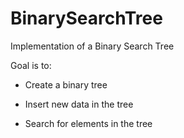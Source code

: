 # BinarySearchTree
Implementation of a Binary Search Tree

Goal is to:

* Create a binary tree

* Insert new data in the tree

* Search for elements in the tree

